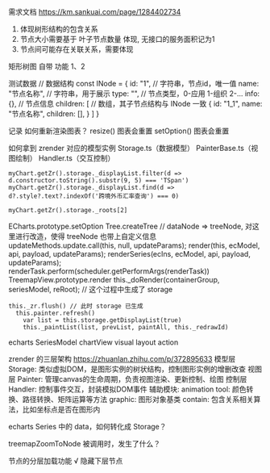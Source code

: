 需求文档 https://km.sankuai.com/page/1284402734
  1. 体现树形结构的包含关系
  2. 节点大小需要基于 叶子节点数量 体现, 无接口的服务面积记为1
  3. 节点间可能存在关联关系，需要体现

  矩形树图 自带 功能 1、2

测试数据
  // 数据结构 
  const INode = {
    id: "1",            // 字符串，节点id，唯一值 
    name: "节点名称",    // 字符串，用于展示
    type: "",           // 节点类型，0-应用 1-组织 2-...
    info: {},           // 节点信息
    children: [         // 数组，其子节点结构与 INode 一致
      {
        id: "1_1",
        name: "节点名称",
        children: [],
      }
    ]
  }

记录
  如何重新渲染图表？
    resize() 图表会重置
    setOption() 图表会重置

  如何拿到 zrender 对应的模型实例
    Storage.ts（数据模型）
    PainterBase.ts（视图绘制）
    Handler.ts（交互控制）

    myChart.getZr().storage._displayList.filter(d => d.constructor.toString().substr(9, 5) === 'TSpan')
    myChart.getZr().storage._displayList.find(d => d?.style?.text?.indexOf('跨境外币汇率查询') === 0)

    myChart.getZr().storage._roots[2]
  
  ECharts.prototype.setOption
    Tree.createTree // dataNode => treeNode, 对这里进行改造，使得 treeNode 也带上自定义信息
    updateMethods.update.call(this, null, updateParams); 
      render(this, ecModel, api, payload, updateParams);
        renderSeries(ecIns, ecModel, api, payload, updateParams);
          renderTask.perform(scheduler.getPerformArgs(renderTask))
            TreemapView.prototype.render
              this._doRender(containerGroup, seriesModel, reRoot); // 这个过程中生成了 storage


    this._zr.flush() // 此时 storage 已生成
      this.painter.refresh()
        var list = this.storage.getDisplayList(true)
        this._paintList(list, prevList, paintAll, this._redrawId)


  echarts
    SeriesModel
    chartView
    visual
    layout
    action
    

  zrender 的三层架构 https://zhuanlan.zhihu.com/p/372895633
    模型层 Storage: 类似虚拟DOM，是图形实例的树状结构，控制图形实例的增删改查
    视图层 Painter: 管理canvas的生命周期，负责视图渲染、更新控制、绘图
    控制层 Handler: 控制事件交互，封装模拟DOM事件
    辅助模块: 
      animation
      tool: 颜色转换、路径转换、矩阵运算等方法
      graphic: 图形对象基类
      contain: 包含关系相关算法，比如坐标点是否在图形内

  echarts Series 中的 data，如何转化成 Storage？


  treemapZoomToNode 被调用时，发生了什么？




  节点的分层加载功能
    √ 隐藏下层节点
    